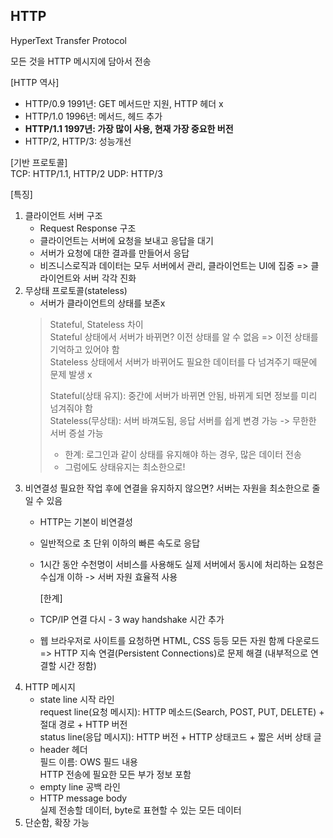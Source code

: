 ## HTTP
HyperText Transfer Protocol

모든 것을 HTTP 메시지에 담아서 전송

[HTTP 역사]  
- HTTP/0.9 1991년: GET 메서드만 지원, HTTP 헤더 x
- HTTP/1.0 1996년: 메서드, 헤드 추가
- **HTTP/1.1 1997년: 가장 많이 사용, 현재 가장 중요한 버전**
- HTTP/2, HTTP/3: 성능개선

[기반 프로토콜]  
TCP: HTTP/1.1, HTTP/2
UDP: HTTP/3

[특징]
1. 클라이언트 서버 구조
   - Request Response 구조
   - 클라이언트는 서버에 요청을 보내고 응답을 대기
   - 서버가 요청에 대한 결과를 만들어서 응답
   - 비즈니스로직과 데이터는 모두 서버에서 관리, 클라이언트는 UI에 집중 => 클라이언트와 서버 각각 진화
1. 무상태 프로토콜(stateless)
   - 서버가 클라이언트의 상태를 보존x
    > Stateful, Stateless 차이   
    > Stateful 상태에서 서버가 바뀌면? 이전 상태를 알 수 없음 => 이전 상태를 기억하고 있어야 함   
    > Stateless 상태에서 서버가 바뀌어도 필요한 데이터를 다 넘겨주기 때문에 문제 발생 x
    >
    > Stateful(상태 유지): 중간에 서버가 바뀌면 안됨, 바뀌게 되면 정보를 미리 넘겨줘야 함  
    > Stateless(무상태): 서버 바껴도됨, 응답 서버를 쉽게 변경 가능 -> 무한한 서버 증설 가능
    >  - 한계: 로그인과 같이 상태를 유지해야 하는 경우, 많은 데이터 전송
    >  - 그럼에도 상태유지는 최소한으로!
1. 비연결성
   필요한 작업 후에 연결을 유지하지 않으면? 서버는 자원을 최소한으로 줄일 수 있음
   - HTTP는 기본이 비연결성
   - 일반적으로 초 단위 이하의 빠른 속도로 응답
   - 1시간 동안 수천명이 서비스를 사용해도 실제 서버에서 동시에 처리하는 요청은 수십개 이하 -> 서버 자원 효율적 사용

      [한계]
    - TCP/IP 연결 다시 - 3 way handshake 시간 추가
    - 웹 브라우저로 사이트를 요청하면 HTML, CSS 등등 모든 자원 함께 다운로드  
    => HTTP 지속 연결(Persistent Connections)로 문제 해결 (내부적으로 연결할 시간 정함)
1. HTTP 메시지
   - state line 시작 라인  
     request line(요청 메시지): HTTP 메소드(Search, POST, PUT, DELETE) + 절대 경로 + HTTP 버전    
     status line(응답 메시지): HTTP 버전 + HTTP 상태코드 + 짧은 서버 상태 글
   - header 헤더  
     필드 이름: OWS 필드 내용   
     HTTP 전송에 필요한 모든 부가 정보 포함
   - empty line 공백 라인   
   - HTTP message body  
     실제 전송할 데이터, byte로 표현할 수 있는 모든 데이터
1. 단순함, 확장 가능
